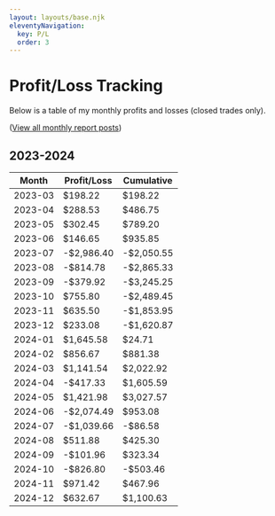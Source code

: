 ```yaml
---
layout: layouts/base.njk
eleventyNavigation:
  key: P/L
  order: 3
---
```

# Profit/Loss Tracking

Below is a table of my monthly profits and losses (closed trades only).

(<a href="/tags/monthly-report/">View all monthly report posts</a>)


## 2023-2024

<div class="pl-table">

|**Month**|**Profit/Loss**|**Cumulative**|
|---|---|---|
|2023-03|$198.22|$198.22|
|2023-04|$288.53|$486.75|
|2023-05|$302.45|$789.20|
|2023-06|$146.65|$935.85|
|2023-07|-$2,986.40|-$2,050.55|
|2023-08|-$814.78|-$2,865.33|
|2023-09|-$379.92|-$3,245.25|
|2023-10|$755.80|-$2,489.45|
|2023-11|$635.50|-$1,853.95|
|2023-12|$233.08|-$1,620.87|
|2024-01|$1,645.58|$24.71|
|2024-02|$856.67|$881.38|
|2024-03|$1,141.54|$2,022.92|
|2024-04|-$417.33|$1,605.59|
|2024-05|$1,421.98|$3,027.57|
|2024-06|-$2,074.49|$953.08|
|2024-07|-$1,039.66|-$86.58|
|2024-08|$511.88|$425.30|
|2024-09|-$101.96|$323.34|
|2024-10|-$826.80|-$503.46|
|2024-11|$971.42|$467.96|
|2024-12|$632.67|$1,100.63|

</div>